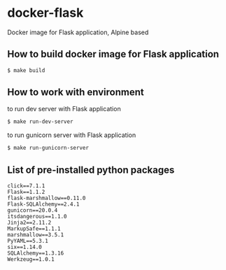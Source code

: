 # docker-flask

Docker image for Flask application, Alpine based

## How to build docker image for Flask application

```sh
$ make build
```

## How to work with environment

to run dev server with Flask application
```sh
$ make run-dev-server
```

to run gunicorn server with Flask application
```sh
$ make run-gunicorn-server
```

## List of pre-installed python packages

```
click==7.1.1
Flask==1.1.2
flask-marshmallow==0.11.0
Flask-SQLAlchemy==2.4.1
gunicorn==20.0.4
itsdangerous==1.1.0
Jinja2==2.11.2
MarkupSafe==1.1.1
marshmallow==3.5.1
PyYAML==5.3.1
six==1.14.0
SQLAlchemy==1.3.16
Werkzeug==1.0.1
```
